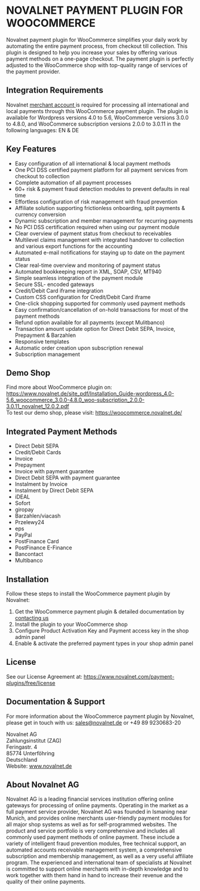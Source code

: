 # NOVALNET PAYMENT PLUGIN FOR WOOCOMMERCE	
Novalnet payment plugin for WooCommerce simplifies your daily work by automating the entire payment process, from checkout till collection. This plugin is designed to help you increase your sales by offering various payment methods on a one-page checkout. The payment plugin is perfectly adjusted to the WooCommerce shop with top-quality range of services of the payment provider.

## Integration Requirements
Novalnet <a href="https://www.novalnet.de/"> merchant account </a> is required for processing all international and local payments through this WooCommerce payment plugin. The plugin is available for Wordpress versions 4.0 to 5.6, WooCommerce versions 3.0.0 to 4.8.0, and WooCommerce subscription versions 2.0.0 to 3.0.11 in the following languages: EN & DE

## Key Features
* Easy configuration of all international & local payment methods
* One PCI DSS certified payment platform for all payment services from checkout to collection
* Complete automation of all payment processes
* 60+ risk & payment fraud detection modules to prevent defaults in real time
* Effortless configuration of risk management with fraud prevention
* Affiliate solution supporting frictionless onboarding, split payments & currency conversion
* Dynamic subscription and member management for recurring payments
* No PCI DSS certification required when using our payment module
* Clear overview of payment status from checkout to receivables
* Multilevel claims management with integrated handover to collection and various export functions for the accounting
* Automated e-mail notifications for staying up to date on the payment status
* Clear real-time overview and monitoring of payment status
* Automated bookkeeping report in XML, SOAP, CSV, MT940
* Simple seamless integration of the payment module
* Secure SSL- encoded gateways
* Credit/Debit Card iframe integration
* Custom CSS configuration for Credit/Debit Card iframe
* One-click shopping supported for commonly used payment methods
* Easy confirmation/cancellation of on-hold transactions for most of the payment methods
* Refund option available for all payments (except Mulitbanco)
* Transaction amount update option for Direct Debit SEPA, Invoice, Prepayment & Barzahlen
* Responsive templates
* Automatic order creation upon subscription renewal
* Subscription management

## Demo Shop
Find more about WooCommerce plugin on: https://www.novalnet.de/site_pdf/Installation_Guide-wordpress_4.0-5.6_woocommerce_3.0.0-4.8.0_woo-subscription_2.0.0-3.0.11_novalnet_12.0.2.pdf <br>
To test our demo shop, please visit: https://woocommerce.novalnet.de/ 

## Integrated Payment Methods
   - Direct Debit SEPA
   - Credit/Debit Cards
   - Invoice
   - Prepayment
   - Invoice with payment guarantee
   - Direct Debit SEPA with payment guarantee
   - Instalment by Invoice
   - Instalment by Direct Debit SEPA
   - iDEAL
   - Sofort
   - giropay
   - Barzahlen/viacash
   - Przelewy24
   - eps
   - PayPal
   - PostFinance Card
   - PostFinance E-Finance
   - Bancontact
   - Multibanco

## Installation
Follow these steps to install the WooCommerce payment plugin by Novalnet:
1. Get the WooCommerce payment plugin & detailed documentation by <a href="https://www.novalnet.de/kontakt/sales"> contacting us </a>
2. Install the plugin to your WooCommerce shop
3. Configure Product Activation Key and Payment access key in the shop admin panel
4. Enable & activate the preferred payment types in your shop admin panel

## License
See our License Agreement at: https://www.novalnet.com/payment-plugins/free/license

## Documentation & Support
For more information about the WooCommerce payment plugin by Novalnet, please get in touch with us: <a href="mailto:sales@novalnet.de"> sales@novalnet.de </a> or +49 89 9230683-20<br>

Novalnet AG<br>
Zahlungsinstitut (ZAG)<br>
Feringastr. 4<br>
85774 Unterföhring<br>
Deutschland<br>
Website: www.novalnet.de


## About Novalnet AG
Novalnet AG is a leading financial services institution offering online gateways for processing of online payments. Operating in the market as a full payment service provider, Novalnet AG was founded in Ismaning near Munich, and provides online merchants user-friendly payment modules for all major shop systems as well as for self-programmed websites. The product and service portfolio is very comprehensive and includes all commonly used payment methods of online payment. These include a variety of intelligent fraud prevention modules, free technical support, an automated accounts receivable management system, a comprehensive subscription and membership management, as well as a very useful affiliate program. The experienced and international team of specialists at Novalnet is committed to support online merchants with in-depth knowledge and to work together with them hand in hand to increase their revenue and the quality of their online payments.
